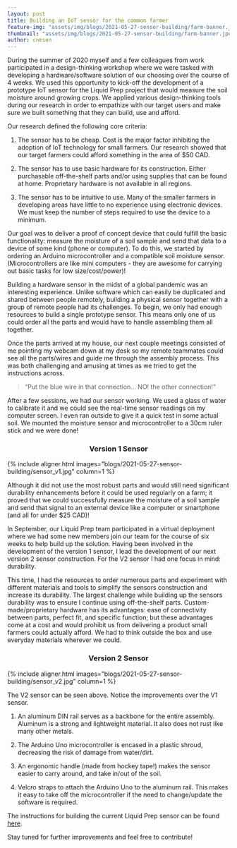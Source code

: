 ```yaml
---
layout: post
title: Building an IoT sensor for the common farmer
feature-img: "assets/img/blogs/2021-05-27-sensor-building/farm-banner.jpeg"
thumbnail: "assets/img/blogs/2021-05-27-sensor-building/farm-banner.jpeg"
author: cnesen
---
```


During the summer of 2020 myself and a few colleagues from work participated in a design-thinking workshop where we were tasked with developing a hardware/software solution of our choosing over the course of 4 weeks. We used this opportunity to kick-off the development of a prototype IoT sensor for the Liquid Prep project that would measure the soil moisture around growing crops. We applied various design-thinking tools during our research in order to empathize with our target users and make sure we built something that they can build, use and afford.


Our research defined the following core criteria:

1. The sensor has to be cheap. Cost is the major factor inhibiting the adoption of IoT technology for small farmers. Our research showed that our target farmers could afford something in the area of $50 CAD.

2. The sensor has to use basic hardware for its construction. Either purchasable off-the-shelf parts and/or using supplies that can be found at home. Proprietary hardware is not available in all regions.

3. The sensor has to be intuitive to use. Many of the smaller farmers in developing areas have little to no experience using electronic devices. We must keep the number of steps required to use the device to a minimum. 


Our goal was to deliver a proof of concept device that could fulfill the basic functionality: measure the moisture of a soil sample and send that data to a device of some kind (phone or computer). To do this, we started by ordering an Arduino microcontroller and a compatible soil moisture sensor. (Microcontrollers are like mini computers - they are awesome for carrying out basic tasks for low size/cost/power)!


Building a hardware sensor in the midst of a global pandemic was an interesting experience. Unlike software which can easily be duplicated and shared between people remotely, building a physical sensor together with a group of remote people had its challenges. To begin, we only had enough resources to build a single prototype sensor. This means only one of us could order all the parts and would have to handle assembling them all together. 


Once the parts arrived at my house, our next couple meetings consisted of me pointing my webcam down at my desk so my remote teammates could see all the parts/wires and guide me through the assembly process. This was both challenging and amusing at times as we tried to get the instructions across. 

>  “Put the blue wire in that connection… NO! the other connection!”

After a few sessions, we had our sensor working. We used a glass of water to calibrate it and we could see the real-time sensor readings on my computer screen. I even ran outside to give it a quick test in some actual soil. We mounted the moisture sensor and microcontroller to a 30cm ruler stick and we were done! 

<center> <h3>Version 1 Sensor</h3> </center>
{% include aligner.html images="blogs/2021-05-27-sensor-building/sensor_v1.jpg" column=1 %}

Although it did not use the most robust parts and would still need significant durability enhancements before it could be used regularly on a farm; it proved that we could successfully measure the moisture of a soil sample and send that signal to an external device like a computer or smartphone (and all for under $25 CAD)!

In September, our Liquid Prep team participated in a virtual deployment where we had some new members join our team for the course of six weeks to help build up the solution. Having been involved in the development of the version 1 sensor, I lead the development of our next version 2 sensor construction. For the V2 sensor I had one focus in mind: durability.

This time, I had the resources to order numerous parts and experiment with different materials and tools to simplify the sensors construction and increase its durability. The largest challenge while building up the sensors durability was to ensure I continue using off-the-shelf parts. Custom-made/proprietary hardware has its advantages: ease of connectivity between parts, perfect fit, and specific function; but these advantages come at a cost and would prohibit us from delivering a product small farmers could actually afford. We had to think outside the box and use everyday materials wherever we could.

<center> <h3>Version 2 Sensor</h3> </center>
{% include aligner.html images="blogs/2021-05-27-sensor-building/sensor_v2.jpg" column=1 %}

The V2 sensor can be seen above. Notice the improvements over the V1 sensor. 

1. An aluminum DIN rail serves as a backbone for the entire assembly. Aluminum is a strong and lightweight material. It also does not rust like many other metals. 

2. The Arduino Uno microcontroller is encased in a plastic shroud, decreasing the risk of  damage from water/dirt. 

3. An ergonomic handle (made from hockey tape!) makes the sensor easier to carry around, and take in/out of the soil. 

4. Velcro straps to attach the Arduino Uno to the aluminum rail. This makes it easy to take off the microcontroller if the need to change/update the software is required.

The instructions for building the current Liquid Prep sensor can be found [here](https://github.com/Liquid-Prep/LiquidPrep-Hardware/blob/main/Arduino%20UNO/User-Manual.pdf).

Stay tuned for further improvements and feel free to contribute!
